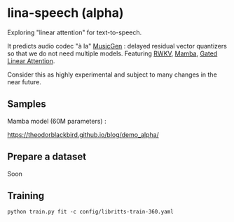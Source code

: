 # lina-speech (alpha)

Exploring "linear attention" for text-to-speech.

It predicts audio codec "à la" [MusicGen](https://arxiv.org/abs/2306.05284) : delayed residual vector quantizers so that we do not need multiple models.
Featuring [RWKV](https://github.com/BlinkDL/RWKV-LM), [Mamba](https://github.com/state-spaces/mamba), [Gated Linear Attention](https://github.com/sustcsonglin/flash-linear-attention).

Consider this as highly experimental and subject to many changes in the near future.

## Samples

Mamba model (60M parameters) :

https://theodorblackbird.github.io/blog/demo_alpha/

## Prepare a dataset

Soon

## Training

`python train.py fit -c config/libritts-train-360.yaml`
